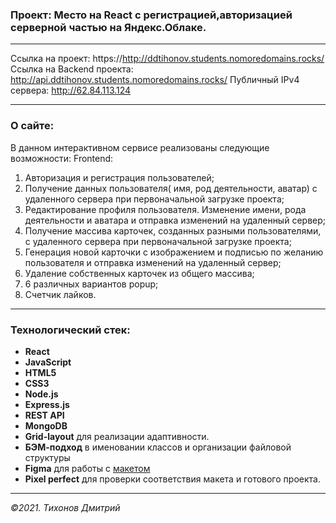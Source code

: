 ### Проект: Место на React с регистрацией,авторизацией серверной частью на Яндекс.Облаке.
---

Ссылка на проект: https://http://ddtihonov.students.nomoredomains.rocks/
Ссылка на Backend проекта: http://api.ddtihonov.students.nomoredomains.rocks/
Публичный IPv4 сервера: http://62.84.113.124

---
### О сайте:
В данном интерактивном сервисе реализованы следующие возможности:
Frontend:
1. Авторизация и регистрация пользователей;
2. Получение данных пользователя( имя, род деятельности, аватар) с удаленного сервера при первоначальной загрузке проекта;
3. Редактирование профиля пользователя. Изменение имени, рода деятельности и аватара и отправка изменений на удаленный сервер;
4. Получение массива карточек, созданных разными пользователями, с удаленного сервера при первоначальной загрузке проекта;
5. Генерация новой карточки с изображением и подписью по желанию пользователя и отправка изменений на удаленный сервер;
6. Удаление собственных карточек из общего массива;
7. 6 различных вариантов popup;
8. Счетчик лайков.
---
### Технологический стек:
- **React**
- **JavaScript**
- **HTML5**
- **CSS3**
- **Node.js**
- **Express.js**
- **REST API**
- **MongoDB**
- **Grid-layout** для реализации адаптивности.
- **БЭМ-подход** в именовании классов и организации файловой структуры
- **Figma** для работы с [макетом](https://www.figma.com/file/2cn9N9jSkmxD84oJik7xL7/JavaScript.-Sprint-4?node-id=0%3A1)
- **Pixel perfect** для проверки соответствия макета и готового проекта.

---

_&copy;2021. Тихонов Дмитрий_